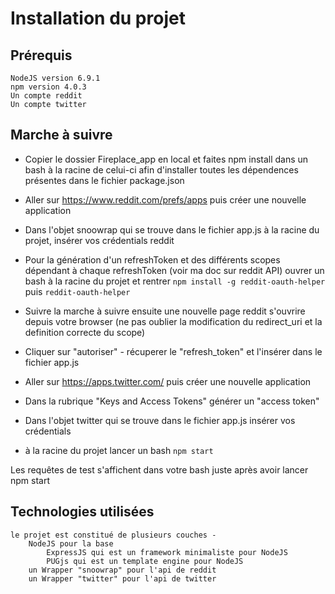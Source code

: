 # Installation du projet
## Prérequis
    NodeJS version 6.9.1
    npm version 4.0.3
    Un compte reddit
    Un compte twitter

## Marche à suivre
-  Copier le dossier Fireplace_app en local et faites npm install dans un bash à la racine de celui-ci afin d'installer toutes les dépendences présentes dans le fichier package.json
-  Aller sur https://www.reddit.com/prefs/apps puis créer une nouvelle application
- Dans l'objet snoowrap qui se trouve dans le fichier app.js à la racine du projet, insérer vos crédentials reddit
- Pour la génération d'un refreshToken et des différents scopes dépendant à chaque refreshToken (voir ma doc sur reddit API) ouvrer un bash à la racine du projet et rentrer 
    ```npm install -g reddit-oauth-helper``` puis ```reddit-oauth-helper```
- Suivre la marche à suivre ensuite une nouvelle page reddit s'ouvrire depuis votre browser (ne pas oublier la modification du redirect_uri et la definition correcte du scope) 
- Cliquer sur "autoriser" - récuperer le "refresh_token" et l'insérer dans le fichier app.js

- Aller sur https://apps.twitter.com/ puis créer une nouvelle application
- Dans la rubrique "Keys and Access Tokens" générer un "access token" 
- Dans l'objet twitter qui se trouve dans le fichier app.js insérer vos crédentials
- à la racine du projet lancer un bash ```npm start```

Les requêtes de test s'affichent dans votre bash juste après avoir lancer npm start

## Technologies utilisées
    le projet est constitué de plusieurs couches -
        NodeJS pour la base 
            ExpressJS qui est un framework minimaliste pour NodeJS
            PUGjs qui est un template engine pour NodeJS
        un Wrapper "snoowrap" pour l'api de reddit
        un Wrapper "twitter" pour l'api de twitter
